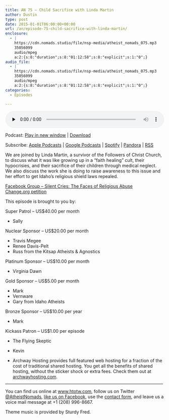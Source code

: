```yaml
---
title: AN 75 – Child Sacrifice with Linda Martin
author: Dustin
type: post
date: 2015-01-01T06:00:00+00:00
url: /an/episode-75-child-sacrifice-with-linda-martin/
enclosure:
  - |
    https://cdn.nomads.studio/file/nsp-media/atheist_nomads_075.mp3
    35056099
    audio/mpeg
    a:2:{s:8:"duration";s:8:"01:12:58";s:8:"explicit";s:1:"0";}
audio_file:
  - |
    https://cdn.nomads.studio/file/nsp-media/atheist_nomads_075.mp3
    35056099
    audio/mpeg
    a:2:{s:8:"duration";s:8:"01:12:58";s:8:"explicit";s:1:"0";}
categories:
  - Episodes

---
```

<div itemscope itemtype="http://schema.org/AudioObject">
  <meta itemprop="name" content="Episode 75 &#8211; Child Sacrifice with Linda Martin" />
  
  <meta itemprop="uploadDate" content="2014-12-31T23:00:00-07:00" />
  
  <meta itemprop="encodingFormat" content="audio/mpeg" />
  
  <meta itemprop="duration" content="PT1H12M58S" />
  
  <meta itemprop="description" content="We are joined by Linda Martin, a survivor of the Followers of Christ Church, to discuss what it was like growing up in a &quot;faith healing&quot; cult, their hypocrisies, and their sacrifice of their children through medical neglect. We also discuss the work ..." />
  
  <meta itemprop="contentUrl" content="https://dts.podtrac.com/redirect.mp3/cdn.nomads.studio/file/nsp-media/atheist_nomads_075.mp3" />
  
  <meta itemprop="contentSize" content="33.4" />
  </p> 
  
  <div class="powerpress_player" id="powerpress_player_8330">
    <audio class="wp-audio-shortcode" id="audio-5163-74" preload="none" style="width: 100%;" controls="controls"><source type="audio/mpeg" src="https://dts.podtrac.com/redirect.mp3/cdn.nomads.studio/file/nsp-media/atheist_nomads_075.mp3?_=74" /><a href="https://dts.podtrac.com/redirect.mp3/cdn.nomads.studio/file/nsp-media/atheist_nomads_075.mp3">https://dts.podtrac.com/redirect.mp3/cdn.nomads.studio/file/nsp-media/atheist_nomads_075.mp3</a></audio>
  </div>
</div>

<p class="powerpress_links powerpress_links_mp3">
  Podcast: <a href="https://dts.podtrac.com/redirect.mp3/cdn.nomads.studio/file/nsp-media/atheist_nomads_075.mp3" class="powerpress_link_pinw" target="_blank" title="Play in new window" onclick="return powerpress_pinw('https://htotw.com/?powerpress_pinw=5163-podcast');" rel="nofollow">Play in new window</a> | <a href="https://dts.podtrac.com/redirect.mp3/cdn.nomads.studio/file/nsp-media/atheist_nomads_075.mp3" class="powerpress_link_d" title="Download" rel="nofollow" download="atheist_nomads_075.mp3">Download</a>
</p>

<p class="powerpress_links powerpress_subscribe_links">
  Subscribe: <a href="https://podcasts.apple.com/us/podcast/humanists-take-on-the-world/id530050098?mt=2&ls=1" class="powerpress_link_subscribe powerpress_link_subscribe_itunes" target="_blank" title="Subscribe on Apple Podcasts" rel="nofollow">Apple Podcasts</a> | <a href="https://www.google.com/podcasts?feed=aHR0cDovL2F0aGVpc3Rub21hZHMubGlic3luLmNvbS9yc3M%3D" class="powerpress_link_subscribe powerpress_link_subscribe_googleplay" target="_blank" title="Subscribe on Google Podcasts" rel="nofollow">Google Podcasts</a> | <a href="https://open.spotify.com/show/3LzK2xZGike6Tc1GEMtMbr?si=LieN9SNuTpq96smuaUsH8A" class="powerpress_link_subscribe powerpress_link_subscribe_spotify" target="_blank" title="Subscribe on Spotify" rel="nofollow">Spotify</a> | <a href="https://www.pandora.com/podcast/atheist-nomads/PC:10122?corr=62071012&part=ug" class="powerpress_link_subscribe powerpress_link_subscribe_pandora" target="_blank" title="Subscribe on Pandora" rel="nofollow">Pandora</a> | <a href="https://htotw.com/feed/podcast/" class="powerpress_link_subscribe powerpress_link_subscribe_rss" target="_blank" title="Subscribe via RSS" rel="nofollow">RSS</a>
</p>

We are joined by Linda Martin, a survivor of the Followers of Christ Church, to discuss what it was like growing up in a &#8220;faith healing&#8221; cult, their hypocrisies, and their sacrifice of their children through medical neglect. We also discuss the work she is doing to raise awareness to this issue and her effort to get Idaho&#8217;s religious shield laws repealed.

<a href="https://www.facebook.com/groups/silentvictims/" target="_blank" rel="noopener">Facebook Group &#8211; Silent Cries: The Faces of Religious Abuse</a>  
<a href="https://www.change.org/p/idaho-governor-idaho-state-legislature-remove-religious-shield-laws-that-prevent-prosecution-of-child-abuse-due-to-medical-neglect-by-faith-healing-parents" target="_blank" rel="noopener">Change.org petition</a>

This episode is brought to you by:

Super Patrol &#8211; US$40.00 per month  
* Sally

Nuclear Sponsor &#8211; US$20.00 per month  
* Travis Megee  
* Renee Davis-Pelt  
* Russ from the Kitsap Atheists & Agnostics

Platinum Sponsor – US$10.00 per month  
* Virginia Dawn

Gold Sponsor – US$5.00 per month  
* Mark  
* Vernware  
* Gary from Idaho Atheists

Bronze Sponsor &#8211; US$10.00 per year  
* Mark

Kickass Patron &#8211; US$1.00 per episode  
* The Flying Skeptic  
* Kevin

* Archway Hosting provides full featured web hosting for a fraction of the cost of traditional shared hosting. You get all the benefits of shared hosting, without the sticker shock or extra fees. Check them out at <a href="http://archwayhosting.com/" target="_blank" rel="noopener">archwayhosting.com</a>.

<hr width="500" />

You can find us online at <a href="https://www.htotw.com/" target="_blank" rel="noopener">www.htotw.com</a>, follow us on Twitter <a href="https://htotw.com/twitter" target="_blank" rel="noopener">@AtheistNomads</a>, <a href="https://htotw.com/facebook" target="_blank" rel="noopener">like us on Facebook</a>, use the [contact form](https://htotw.com/contact), and leave us a voice mail message at +1 (208) 996-8667.

Theme music is provided by Sturdy Fred.